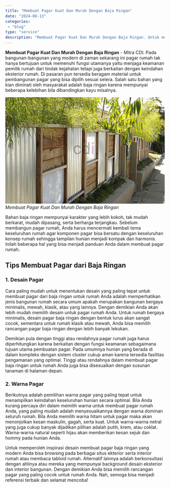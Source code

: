 ```yaml
---
title: "Membuat Pagar Kuat Dan Murah Dengan Baja Ringan"
date: "2024-08-13"
categories:
 - "blog"
type: "service"
description: "Membuat Pagar Kuat Dan Murah Dengan Baja Ringan. Untuk memperoleh inspirasi desain membuat pagar baja ringan yang modern Anda bisa browsing pada berbagai sit..."
---
```


**Membuat Pagar Kuat Dan Murah Dengan Baja Ringan** - Mitra CDI. Pada bangunan-bangunan yang modern di zaman sekarang ini pagar rumah tak hanya bertujuan untuk memenuhi fungsi utamanya yaitu menjaga keamanan pemilik rumah dari tindak kejahatan tetapi juga berkaitan dengan keindahan eksterior rumah. Di pasaran pun tersedia beragam material untuk pembangunan pagar yang bisa dipilih sesuai selera. Salah satu bahan yang kian diminati oleh masyarakat adalah baja ringan karena mempunyai beberapa kelebihan bila dibandingkan kayu misalnya.

![Membuat Pagar Kuat Dan Murah Dengan Baja Ringan](/images/blog/pagar-baja-ringan.jpg)
*Membuat Pagar Kuat Dan Murah Dengan Baja Ringan*

Bahan baja ringan mempunyai karakter yang lebih kokoh, tak mudah berkarat, mudah dipasang, serta berharga terjangkau. Sebelum membangun pagar rumah, Anda harus mencermati kembali tema keseluruhan rumah agar komponen pagar bisa bersatu dengan keseluruhan konsep rumah sehingga tampilan hunian menjadi kompak dan harmonis. Inilah beberapa hal yang bisa menjadi panduan Anda dalam membuat pagar rumah.

 ## Tips Membuat Pagar dari Baja Ringan

### 1\. Desain Pagar

Cara paling mudah untuk menentukan desain yang paling tepat untuk membuat pagar dari baja ringan untuk rumah Anda adalah memperhatikan jenis bangunan rumah secara umum apakah merupakan bangunan bergaya minimalis, mewah, klasik, atau yang lainnya. Dengan demikian Anda akan lebih mudah memilih desain untuk pagar rumah Anda. Untuk rumah bergaya minimalis, desain pagar baja ringan dengan bentuk lurus akan sangat cocok, sementara untuk rumah klasik atau mewah, Anda bisa memilih rancangan pagar baja ringan dengan lebih banyak lekukan.

Demikian pula dengan tinggi atau rendahnya pagar rumah juga harus diperhitungkan karena berkaitan dengan fungsi keamanan sebagaimana tujuan utama pembuatan pagar. Pada umumnya hunian yang berada di dalam kompleks dengan sistem cluster cukup aman karena tersedia fasilitas pengamanan yang optimal. Tinggi atau rendahnya dalam membuat pagar baja ringan untuk rumah Anda juga bisa disesuaikan dengan susunan tanaman di halaman depan.

### 2\. Warna Pagar

Berikutnya adalah pemilihan warna pagar yang paling tepat untuk menampilkan keindahan keseluruhan hunian secara optimal. Bila Anda kurang percaya diri dalam memilih warna untuk membuat pagar rumah Anda, yang paling mudah adalah menyesuaikannya dengan warna dominan seluruh rumah. Bila Anda memilih warna hitam untuk pagar maka akan menonjolkan kesan maskulin, gagah, serta kuat. Untuk warna-warna netral yang juga cukup banyak dijadikan pilihan adalah putih, krem, atau coklat. Warna-warna natural seperti hijau akan memberikan kesan sejuk dan hommy pada hunian Anda.

Untuk memperoleh inspirasi desain membuat pagar baja ringan yang modern Anda bisa browsing pada berbagai situs ekterior serta interior rumah atau membaca tabloid rumah. Alternatif lainnya adalah berkonsultasi dengan ahlinya atau mereka yang mempunyai background desain eksterior dan interior bangunan. Dengan demikian Anda bisa memilih rancangan pagar yang paling cocok untuk rumah Anda. Nah, semoga bisa menjadi referensi terbaik dan selamat mencoba!
